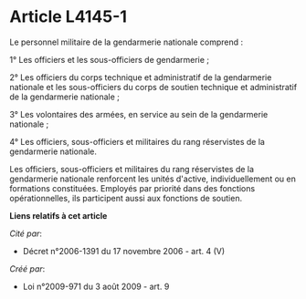 # Article L4145-1

Le personnel militaire de la gendarmerie nationale comprend :

1° Les officiers et les sous-officiers de gendarmerie ;

2° Les officiers du corps technique et administratif de la gendarmerie nationale et les sous-officiers du corps de soutien
technique et administratif de la gendarmerie nationale ;

3° Les volontaires des armées, en service au sein de la gendarmerie nationale ;

4° Les officiers, sous-officiers et militaires du rang réservistes de la gendarmerie nationale.

Les officiers, sous-officiers et militaires du rang réservistes de la gendarmerie nationale renforcent les unités d'active,
individuellement ou en formations constituées. Employés par priorité dans des fonctions opérationnelles, ils participent
aussi aux fonctions de soutien.

**Liens relatifs à cet article**

_Cité par_:

  - Décret n°2006-1391 du 17 novembre 2006 - art. 4 (V)

_Créé par_:

  - Loi n°2009-971 du 3 août 2009 - art. 9
